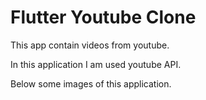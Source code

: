 # Flutter Youtube Clone

This app contain videos from youtube.

In this application I am used youtube API.

Below some images of this application.
